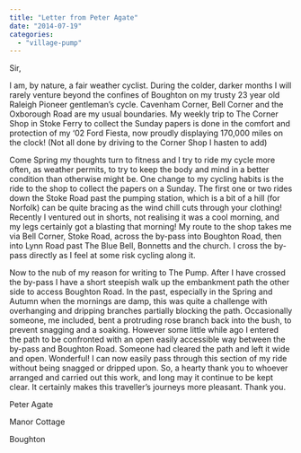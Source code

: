 ```yaml
---
title: "Letter from Peter Agate"
date: "2014-07-19"
categories: 
  - "village-pump"
---
```


Sir,

I am, by nature, a fair weather cyclist. During the colder, darker months I will rarely venture beyond the confines of Boughton on my trusty 23 year old Raleigh Pioneer gentleman’s cycle. Cavenham Corner, Bell Corner and the Oxborough Road are my usual boundaries. My weekly trip to The Corner Shop in Stoke Ferry to collect the Sunday papers is done in the comfort and protection of my ‘02 Ford Fiesta, now proudly displaying 170,000 miles on the clock! (Not all done by driving to the Corner Shop I hasten to add)

Come Spring my thoughts turn to fitness and I try to ride my cycle more often, as weather permits, to try to keep the body and mind in a better condition than otherwise might be. One change to my cycling habits is the ride to the shop to collect the papers on a Sunday. The first one or two rides down the Stoke Road past the pumping station, which is a bit of a hill (for Norfolk) can be quite bracing as the wind chill cuts through your clothing! Recently I ventured out in shorts, not realising it was a cool morning, and my legs certainly got a blasting that morning! My route to the shop takes me via Bell Corner, Stoke Road, across the by-pass into Boughton Road, then into Lynn Road past The Blue Bell, Bonnetts and the church. I cross the by-pass directly as I feel at some risk cycling along it.

Now to the nub of my reason for writing to The Pump. After I have crossed the by-pass I have a short steepish walk up the embankment path the other side to access Boughton Road. In the past, especially in the Spring and Autumn when the mornings are damp, this was quite a challenge with overhanging and dripping branches partially blocking the path. Occasionally someone, me included, bent a protruding rose branch back into the bush, to prevent snagging and a soaking. However some little while ago I entered the path to be confronted with an open easily accessible way between the by-pass and Boughton Road. Someone had cleared the path and left it wide and open. Wonderful! I can now easily pass through this section of my ride without being snagged or dripped upon. So, a hearty thank you to whoever arranged and carried out this work, and long may it continue to be kept clear. It certainly makes this traveller’s journeys more pleasant. Thank you.

Peter Agate

Manor Cottage

Boughton
